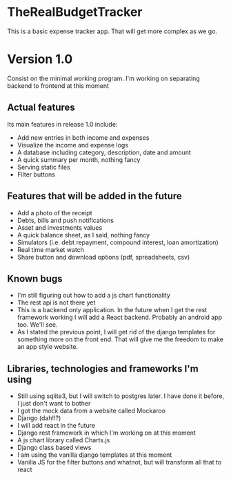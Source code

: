 # TheRealBudgetTracker



This is a basic expense tracker app. That will get more complex as we go.


# Version 1.0
Consist on the minimal working program. I'm working on separating backend to frontend at this moment

## Actual features
Its main features in release 1.0 include:

- Add new entries in both income and expenses
- Visualize the income and expense logs
- A database including category, description, date and amount
- A quick summary per month, nothing fancy
- Serving static files
- Filter buttons


## Features that will be added in the future

- Add a photo of the receipt 
- Debts, bills and push notifications
- Asset  and investments values
- A quick balance sheet, as I said, nothing fancy
- Simulators (i.e. debt repayment, compound interest, loan amortization)
- Real time market watch
- Share button and download options (pdf, spreadsheets, csv)


## Known bugs

- I'm still figuring out how to add a js chart functionality
- The rest api is not there yet
- This is a backend only application. In the future when I get the rest framework working I will add a React backend. Probably an android app too. We'll see.
- As I stated the previous point, I will get rid of the django templates for something more on the front end. That will give me the freedom to make an app style website.

## Libraries, technologies and frameworks I'm using

- Still using sqlite3, but I will switch to postgres later. I have done it before, I just don't want to bother
- I got the mock data from a website called Mockaroo
- Django (dah!!?)
- I will add react in the future
- Django rest framework in which I'm working on at this moment
- A js chart library called Charts.js
- Django class based views
- I am using the vanilla django templates at this moment
- Vanilla JS for the filter buttons and whatnot, but will transform all that to react